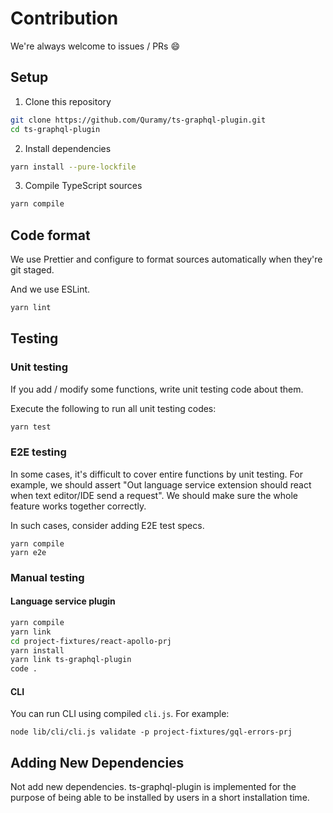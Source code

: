# Contribution

We're always welcome to issues / PRs :smile:

## Setup

1. Clone this repository

```sh
git clone https://github.com/Quramy/ts-graphql-plugin.git
cd ts-graphql-plugin
```

2. Install dependencies

```sh
yarn install --pure-lockfile
```

3. Compile TypeScript sources

```sh
yarn compile
```

## Code format

We use Prettier and configure to format sources automatically when they're git staged.

And we use ESLint.

```sh
yarn lint
```

## Testing

### Unit testing

If you add / modify some functions, write unit testing code about them.

Execute the following to run all unit testing codes:

```sh
yarn test
```

### E2E testing

In some cases, it's difficult to cover entire functions by unit testing. For example, we should assert "Out language service extension should react when text editor/IDE send a request". We should make sure the whole feature works together correctly.

In such cases, consider adding E2E test specs.

```
yarn compile
yarn e2e
```

### Manual testing

#### Language service plugin

```sh
yarn compile
yarn link
cd project-fixtures/react-apollo-prj
yarn install
yarn link ts-graphql-plugin
code .
```

#### CLI

You can run CLI using compiled `cli.js`. For example:

```
node lib/cli/cli.js validate -p project-fixtures/gql-errors-prj
```

## Adding New Dependencies

Not add new dependencies. ts-graphql-plugin is implemented for the purpose of being able to be installed by users in a short installation time.
